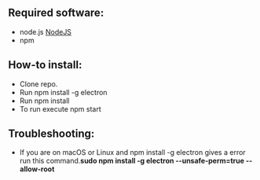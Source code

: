 ## Required software:
- node.js
[NodeJS](http://nodejs.org)
- npm
## How-to install:
- Clone repo.
- Run npm install -g electron
- Run npm install
- To run execute npm start
## Troubleshooting:
- If you are on macOS or Linux and npm install -g electron gives a error run this command.**sudo npm install -g electron --unsafe-perm=true --allow-root**
